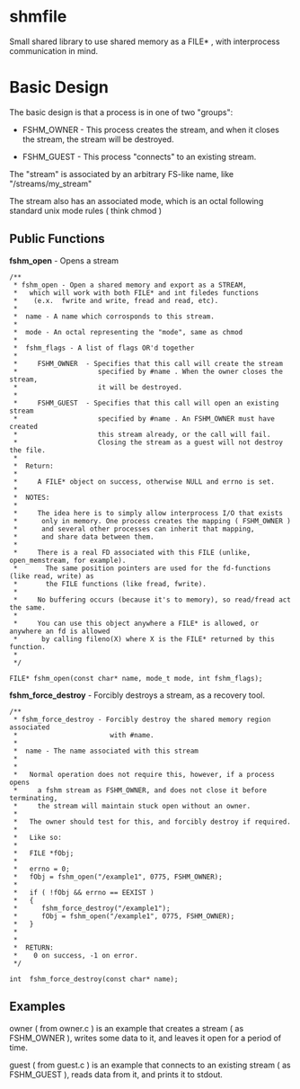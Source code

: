 # shmfile
Small shared library to use shared memory as a FILE\* , with interprocess communication in mind.



Basic Design
============

The basic design is that a process is in one of two "groups":

* FSHM\_OWNER - This process creates the stream, and when it closes the stream, the stream will be destroyed.

* FSHM\_GUEST - This process "connects" to an existing stream.


The "stream" is associated by an arbitrary FS-like name, like "/streams/my\_stream"

The stream also has an associated mode, which is an octal following standard unix mode rules  ( think chmod )


Public Functions
----------------


**fshm\_open** - Opens a stream


	/**
	 * fshm_open - Open a shared memory and export as a STREAM, 
	 *   which will work with both FILE* and int filedes functions
	 *    (e.x.  fwrite and write, fread and read, etc).
	 *
	 *  name - A name which corrosponds to this stream.
	 *
	 *  mode - An octal representing the "mode", same as chmod
	 *
	 *  fshm_flags - A list of flags OR'd together
	 *
	 *     FSHM_OWNER  - Specifies that this call will create the stream
	 *                    specified by #name . When the owner closes the stream,
	 *                    it will be destroyed.
	 *
	 *     FSHM_GUEST  - Specifies that this call will open an existing stream
	 *                    specified by #name . An FSHM_OWNER must have created
	 *                    this stream already, or the call will fail.
	 *                    Closing the stream as a guest will not destroy the file.
	 *
	 *  Return:
	 *
	 *     A FILE* object on success, otherwise NULL and errno is set.
	 *
	 *  NOTES:
	 *
	 *     The idea here is to simply allow interprocess I/O that exists
	 *      only in memory. One process creates the mapping ( FSHM_OWNER )
	 *      and several other processes can inherit that mapping,
	 *      and share data between them.
	 *
	 *     There is a real FD associated with this FILE (unlike, open_memstream, for example).
	 *       The same position pointers are used for the fd-functions (like read, write) as
	 *       the FILE functions (like fread, fwrite).
	 *
	 *     No buffering occurs (because it's to memory), so read/fread act the same.
	 *
	 *     You can use this object anywhere a FILE* is allowed, or anywhere an fd is allowed
	 *      by calling fileno(X) where X is the FILE* returned by this function.
	 *
	 */

	FILE* fshm_open(const char* name, mode_t mode, int fshm_flags);


**fshm\_force\_destroy** - Forcibly destroys a stream, as a recovery tool.


	/**
	 * fshm_force_destroy - Forcibly destroy the shared memory region associated
	 *                       with #name.
	 *
	 *  name - The name associated with this stream
	 *
	 *
	 *   Normal operation does not require this, however, if a process opens
	 *     a fshm stream as FSHM_OWNER, and does not close it before terminating,
	 *     the stream will maintain stuck open without an owner.
	 *
	 *   The owner should test for this, and forcibly destroy if required.
	 *
	 *   Like so:
	 *
	 *   FILE *fObj;
	 *
	 *   errno = 0;
	 *   fObj = fshm_open("/example1", 0775, FSHM_OWNER);
	 *
	 *   if ( !fObj && errno == EEXIST )
	 *   {
	 *      fshm_force_destroy("/example1");
	 *      fObj = fshm_open("/example1", 0775, FSHM_OWNER);
	 *   }
	 *
	 *
	 *  RETURN:
	 *    0 on success, -1 on error.
	 */

	int  fshm_force_destroy(const char* name);


Examples
--------

owner ( from owner.c )  is an example that creates a stream ( as FSHM\_OWNER ), writes some data to it, and leaves it open for a period of time.

guest ( from guest.c )  is an example that connects to an existing stream ( as FSHM\_GUEST ), reads data from it, and prints it to stdout.
